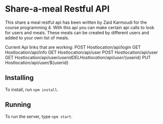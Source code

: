 # Share-a-meal Restful API

This share a meal restful api has been written by Zaid Karmoudi for the course programming 4.
With this api you can make certain api calls to look for users and meals.
These meals can be created by different users and added to your own list of meals.

Current Api links that are working:
POST Hostlocation/api/login
GET Hostlocation/api/info
GET Hostlocation/api/user
POST Hostlocation/api/user
GET Hostlocation/api/user/${userid}
DEL Hostlocation/api/user/${userid}
PUT Hostlocation/api/user/${userid}

## Installing

To install, run `npm install`.

## Running

To run the server, type `npm start`.
